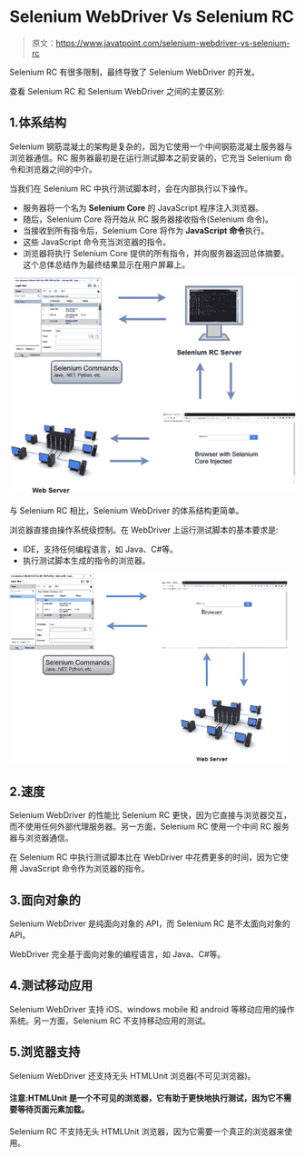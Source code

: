 # Selenium WebDriver Vs Selenium RC

> 原文：<https://www.javatpoint.com/selenium-webdriver-vs-selenium-rc>

Selenium RC 有很多限制，最终导致了 Selenium WebDriver 的开发。

查看 Selenium RC 和 Selenium WebDriver 之间的主要区别:

## 1.体系结构

Selenium 钢筋混凝土的架构是复杂的，因为它使用一个中间钢筋混凝土服务器与浏览器通信。RC 服务器最初是在运行测试脚本之前安装的，它充当 Selenium 命令和浏览器之间的中介。

当我们在 Selenium RC 中执行测试脚本时，会在内部执行以下操作。

*   服务器将一个名为 **Selenium Core** 的 JavaScript 程序注入浏览器。
*   随后，Selenium Core 将开始从 RC 服务器接收指令(Selenium 命令)。
*   当接收到所有指令后，Selenium Core 将作为 **JavaScript 命令**执行。
*   这些 JavaScript 命令充当浏览器的指令。
*   浏览器将执行 Selenium Core 提供的所有指令，并向服务器返回总体摘要。这个总体总结作为最终结果显示在用户屏幕上。

![Selenium WebDriver Vs Selenium RC](img/9e261aa45470e2d60ad5a9e263b89890.png)

与 Selenium RC 相比，Selenium WebDriver 的体系结构更简单。

浏览器直接由操作系统级控制。在 WebDriver 上运行测试脚本的基本要求是:

*   IDE，支持任何编程语言，如 Java、C#等。
*   执行测试脚本生成的指令的浏览器。

![Selenium WebDriver Vs Selenium RC](img/3cf130234a20a751eb44c70709fc0658.png)

## 2.速度

Selenium WebDriver 的性能比 Selenium RC 更快，因为它直接与浏览器交互，而不使用任何外部代理服务器。另一方面，Selenium RC 使用一个中间 RC 服务器与浏览器通信。

在 Selenium RC 中执行测试脚本比在 WebDriver 中花费更多的时间，因为它使用 JavaScript 命令作为浏览器的指令。

## 3.面向对象的

Selenium WebDriver 是纯面向对象的 API，而 Selenium RC 是不太面向对象的 API。

WebDriver 完全基于面向对象的编程语言，如 Java、C#等。

## 4.测试移动应用

Selenium WebDriver 支持 iOS、windows mobile 和 android 等移动应用的操作系统。另一方面，Selenium RC 不支持移动应用的测试。

## 5.浏览器支持

Selenium WebDriver 还支持无头 HTMLUnit 浏览器(不可见浏览器)。

#### 注意:HTMLUnit 是一个不可见的浏览器，它有助于更快地执行测试，因为它不需要等待页面元素加载。

Selenium RC 不支持无头 HTMLUnit 浏览器，因为它需要一个真正的浏览器来使用。